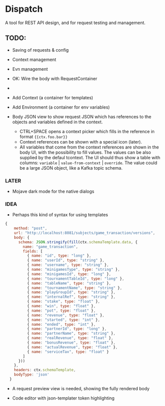 # Dispatch

A tool for REST API design, and for request testing and management.


## TODO:

* Saving of requests & config

* Context management
* Evn management
* OK: Wire the body with RequestContainer
* 
* Add Context (a container for templates)
* Add Environment (a container for env variables)

* Body JSON view to show request JSON which has references to the objects and variables defined in the context.
  * CTRL+SPACE opens a context picker which fills in the reference in format `{{ctx.foo.bar}}`
  * Context references can be shown with a special icon (later).
  * All variables that come from the context references are shown in the body UI, with the possibility to fill values. The values can be also supplied by the defaul tcontext. The UI should thus show a table with columns: `variable` | `value-from-context` | `override`. The value could be a large JSON object, like a Kafka topic schema.


### LATER

* Mojave dark mode for the native dialogs


### IDEA

* Perhaps this kind of syntax for using templates

``` javascript
{
    method: "post",
    url: "http://localhost:8081/subjects/game_transaction/versions",
    body: {
      schema: JSON.stringify(fill(ctx.schemaTemplate.data, {
        name: "game_transaction",
        fields: [
          { name: "id", type: "long" },
          { name: "userId", type: "string" },
          { name: "username", type: "string" },
          { name: "minigamesType", type: "string" },
          { name: "minigamesId", type: "long" },
          { name: "tournamentTableId", type: "long" },
          { name: "tableName", type: "string" },
          { name: "tournamentName", type: "string" },
          { name: "playGroupId", type: "string" },
          { name: "internalRef", type: "string" },
          { name: "stake", type: "float" },
          { name: "win", type: "float" },
          { name: "pot", type: "float" },
          { name: "revenue", type: "float" },
          { name: "started", type: "int" },
          { name: "ended", type: "int" },
          { name: "partnerId", type: "long" },
          { name: "partnerName", type: "string" },
          { name: "realRevenue", type: "float" },
          { name: "bonusRevenue", type: "float" },
          { name: "actualRevenue", type: "float" },
          { name: "serviceTax", type: "float" }
        ]
      }))
    },
    headers: ctx.schemaTemplate,
    bodyType: 'json'
  }
``` 

* A request preview view is needed, showing the fully rendered body

* Code editor with json-templater token highlighting
